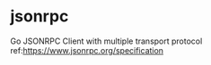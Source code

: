 # jsonrpc
Go JSONRPC Client with multiple transport protocol  ref:https://www.jsonrpc.org/specification
